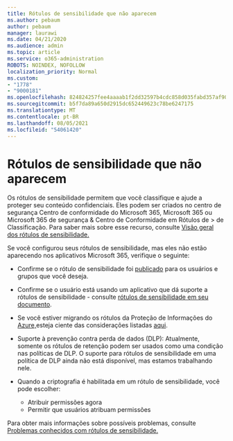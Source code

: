 ```yaml
---
title: Rótulos de sensibilidade que não aparecem
ms.author: pebaum
author: pebaum
manager: laurawi
ms.date: 04/21/2020
ms.audience: admin
ms.topic: article
ms.service: o365-administration
ROBOTS: NOINDEX, NOFOLLOW
localization_priority: Normal
ms.custom:
- "1778"
- "9000181"
ms.openlocfilehash: 824824257fee4aaaab1f2dd32597b4cdc858d035fabd357af90cf054dd35c9c4
ms.sourcegitcommit: b5f7da89a650d2915dc652449623c78be6247175
ms.translationtype: MT
ms.contentlocale: pt-BR
ms.lasthandoff: 08/05/2021
ms.locfileid: "54061420"
---
```

# <a name="sensitivity-labels-not-appearing"></a>Rótulos de sensibilidade que não aparecem

Os rótulos de sensibilidade permitem que você classifique e ajude a proteger seu conteúdo confidenciais. Eles podem ser criados no centro de segurança Centro de conformidade do Microsoft 365, Microsoft 365 ou Microsoft 365 de segurança & Centro de Conformidade em Rótulos de > de Classificação. Para saber mais sobre esse recurso, consulte [Visão geral dos rótulos de sensibilidade.](https://docs.microsoft.com/microsoft-365/compliance/sensitivity-labels)

Se você configurou seus rótulos de sensibilidade, mas eles não estão aparecendo nos aplicativos Microsoft 365, verifique o seguinte:

- Confirme se o rótulo de sensibilidade foi [publicado](https://docs.microsoft.com/microsoft-365/compliance/sensitivity-labels#what-label-policies-can-do) para os usuários e grupos que você deseja.

- Confirme se o usuário está usando um aplicativo que dá suporte a rótulos de sensibilidade - consulte [rótulos de sensibilidade em seu documento](https://support.office.com/article/apply-sensitivity-labels-to-your-documents-and-email-within-office-2f96e7cd-d5a4-403b-8bd7-4cc636bae0f9?#bkmk_whereavailable).

- Se você estiver migrando os rótulos da Proteção de Informações do [Azure,](https://docs.microsoft.com/azure/information-protection/configure-policy-migrate-labels)esteja ciente das considerações listadas [aqui](https://docs.microsoft.com/azure/information-protection/configure-policy-migrate-labels#considerations-for-unified-labels).

- Suporte à prevenção contra perda de dados (DLP): Atualmente, somente os rótulos de retenção podem ser usados como uma condição nas políticas de DLP.  O suporte para rótulos de sensibilidade em uma política de DLP ainda não está disponível, mas estamos trabalhando nele.

- Quando a criptografia é habilitada em um rótulo de sensibilidade, você pode escolher:
    - Atribuir permissões agora
    - Permitir que usuários atribuam permissões


Para obter mais informações sobre possíveis problemas, consulte [Problemas conhecidos com rótulos de sensibilidade.](https://support.office.com/article/known-issues-with-sensitivity-labels-in-office-b169d687-2bbd-4e21-a440-7da1b2743edc)